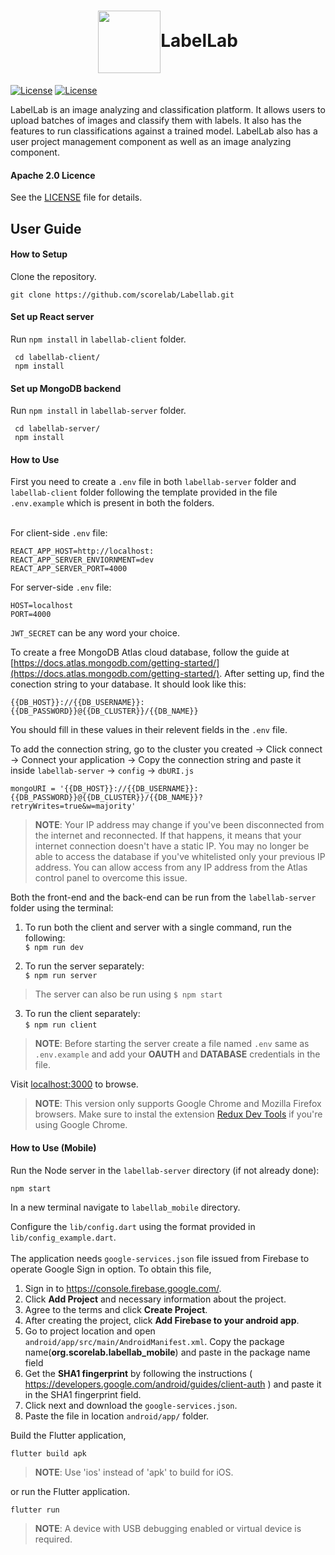 <h1 align="middle"><img align="center" src="https://drive.google.com/uc?export=view&id=1xyksB7FukUBFaI9PU0_oTNaczVqGW9-_" alt="" width="100"   >LabelLab</h1>

[![License](https://img.shields.io/badge/License-Apache%202.0-blue.svg)](https://opensource.org/licenses/Apache-2.0)
[![License](https://img.shields.io/badge/API-16%2B-green.svg)](https://android-arsenal.com/api?level=16)

LabelLab is an image analyzing and classification platform. It allows users to upload batches of images and classify them with labels. It also has the features to run classifications against a trained model. LabelLab also has a user project management component as well as an image analyzing component.

#### Apache 2.0 Licence

See the [LICENSE](https://github.com/scorelab/LabelLab/blob/master/LICENSE) file for details.

## User Guide

#### How to Setup

Clone the repository.

`git clone https://github.com/scorelab/Labellab.git`

#### Set up React server

Run `npm install` in `labellab-client` folder.

```
 cd labellab-client/
 npm install
 ```
 
#### Set up MongoDB backend

Run `npm install` in `labellab-server` folder.

```
 cd labellab-server/
 npm install
 ```
    
#### How to Use

First you need to create a `.env` file in both `labellab-server` folder and `labellab-client` folder following the template provided in the file `.env.example` which is present in both the folders.<br/> <br/>

For client-side `.env` file:
```
REACT_APP_HOST=http://localhost:
REACT_APP_SERVER_ENVIORNMENT=dev
REACT_APP_SERVER_PORT=4000
```

For server-side `.env` file:
```
HOST=localhost
PORT=4000
```
`JWT_SECRET` can be any word your choice. 

To create a free MongoDB Atlas cloud database, follow the guide at  [https://docs.atlas.mongodb.com/getting-started/](https://docs.atlas.mongodb.com/getting-started/). After setting up, find the conection string to your database. It should look like this:
```
{{DB_HOST}}://{{DB_USERNAME}}:{{DB_PASSWORD}}@{{DB_CLUSTER}}/{{DB_NAME}}
```
You should fill in these values in their relevent fields in the `.env` file.

To add the connection string, go to the cluster you created -> Click connect -> Connect your application -> Copy the connection string and paste it inside `labellab-server` -> `config` -> `dbURI.js`
```
mongoURI = '{{DB_HOST}}://{{DB_USERNAME}}:{{DB_PASSWORD}}@{{DB_CLUSTER}}/{{DB_NAME}}?retryWrites=true&w=majority'
```
> **NOTE**: Your IP address may change if you've been disconnected from the internet and reconnected. If that happens, it means that your internet connection doesn't have a static IP. You may no longer be able to access the database if you've whitelisted only your previous IP address. You can allow access from any IP address from the Atlas control panel to overcome this issue.

Both the front-end and the back-end can be run from the `labellab-server` folder using the terminal:

1. To run both the client and server with a single command, run the following:   
`$ npm run dev`

2. To run the server separately:    
`$ npm run server`

> The server can also be run using `$ npm start`

3. To run the client separately:    
`$ npm run client`


> **NOTE**: Before starting the server create a file named `.env` same as `.env.example` and add your **OAUTH** and **DATABASE** credentials in the file.

Visit [localhost:3000](http://localhost:3000) to browse.

> **NOTE**: This version only supports Google Chrome and Mozilla Firefox browsers. Make sure to instal the extension [Redux Dev Tools](https://chrome.google.com/webstore/detail/redux-devtools/lmhkpmbekcpmknklioeibfkpmmfibljd) if you're using Google Chrome.

#### How to Use (Mobile)
Run the Node server in the `labellab-server` directory (if not already done):

`npm start`

In a new terminal navigate to `labellab_mobile` directory.

Configure the `lib/config.dart` using the format provided in `lib/config_example.dart`.
<br><br>
The application needs `google-services.json` file issued from Firebase to operate Google Sign in option. To obtain this file,

1. Sign in to https://console.firebase.google.com/.
2. Click **Add Project** and necessary information about the project.
3. Agree to the terms and click **Create Project**.
4. After creating the project, click **Add Firebase to your android app**.
5. Go to project location and open `android/app/src/main/AndroidManifest.xml`. Copy the package name(**org.scorelab.labellab_mobile**) and paste in the package name field
6. Get the **SHA1 fingerprint** by following the instructions ( https://developers.google.com/android/guides/client-auth ) and paste it in the SHA1 fingerprint field.
7. Click next and download the `google-services.json`.
8. Paste the file in location `android/app/` folder.

Build the Flutter application,

`flutter build apk`

> **NOTE**: Use 'ios' instead of 'apk' to build for iOS.

or run the Flutter application.

`flutter run`

> **NOTE**: A device with USB debugging enabled or virtual device is required.
